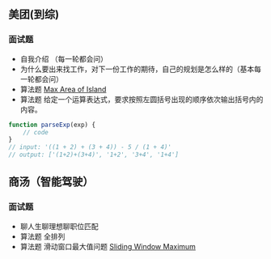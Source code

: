 ## 美团(到综)

### 面试题
- 自我介绍 （每一轮都会问）
- 为什么要出来找工作，对下一份工作的期待，自己的规划是怎么样的（基本每一轮都会问）
- 算法题 [Max Area of Island](https://leetcode.com/problems/max-area-of-island/)
- 算法题 给定一个运算表达式，要求按照左圆括号出现的顺序依次输出括号内的内容。
```js
function parseExp(exp) {
    // code
}
// input: '((1 + 2) + (3 + 4)) - 5 / (1 + 4)'
// output: ['(1+2)+(3+4)', '1+2', '3+4', '1+4']
```

## 商汤（智能驾驶）

### 面试题
- 聊人生聊理想聊职位匹配
- 算法题 全排列
- 算法题 滑动窗口最大值问题 [Sliding Window Maximum](https://leetcode.com/problems/sliding-window-maximum/)
